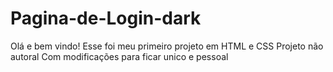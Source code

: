 ﻿# Pagina-de-Login-dark
Olá e bem vindo!
Esse foi meu primeiro projeto em HTML e CSS 
Projeto não autoral 
Com modificações para ficar unico e pessoal
